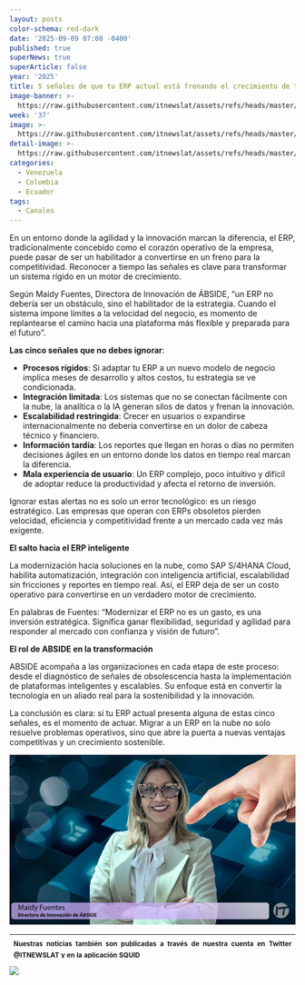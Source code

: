 ```yaml
---
layout: posts
color-schema: red-dark
date: '2025-09-09 07:08 -0400'
published: true
superNews: true
superArticle: false
year: '2025'
title: 5 señales de que tu ERP actual está frenando el crecimiento de tu negocio
image-banner: >-
  https://raw.githubusercontent.com/itnewslat/assets/refs/heads/master/img/1200x450/Maidy-Fuentes-l.jpg
week: '37'
image: >-
  https://raw.githubusercontent.com/itnewslat/assets/refs/heads/master/img/540x320/Maidy-Fuentes-p.jpg
detail-image: >-
  https://raw.githubusercontent.com/itnewslat/assets/refs/heads/master/img/1024x680/Maidy-Fuentes-g.jpg
categories:
  - Venezuela
  - Colombia
  - Ecuador
tags:
  - Canales
---
```

En un entorno donde la agilidad y la innovación marcan la diferencia, el ERP, tradicionalmente concebido como el corazón operativo de la empresa, puede pasar de ser un habilitador a convertirse en un freno para la competitividad. Reconocer a tiempo las señales es clave para transformar un sistema rígido en un motor de crecimiento.

Según Maidy Fuentes, Directora de Innovación de ÁBSIDE, “un ERP no debería ser un obstáculo, sino el habilitador de la estrategia. Cuando el sistema impone límites a la velocidad del negocio, es momento de replantearse el camino hacia una plataforma más flexible y preparada para el futuro”.

**Las cinco señales que no debes ignorar**:

- **Procesos rígidos**: Si adaptar tu ERP a un nuevo modelo de negocio implica meses de desarrollo y altos costos, tu estrategia se ve condicionada.
- **Integración limitada**: Los sistemas que no se conectan fácilmente con la nube, la analítica o la IA generan silos de datos y frenan la innovación.
- **Escalabilidad restringida**: Crecer en usuarios o expandirse internacionalmente no debería convertirse en un dolor de cabeza técnico y financiero.
- **Información tardía**: Los reportes que llegan en horas o días no permiten decisiones ágiles en un entorno donde los datos en tiempo real marcan la diferencia.
- **Mala experiencia de usuario**: Un ERP complejo, poco intuitivo y difícil de adoptar reduce la productividad y afecta el retorno de inversión.

Ignorar estas alertas no es solo un error tecnológico: es un riesgo estratégico. Las empresas que operan con ERPs obsoletos pierden velocidad, eficiencia y competitividad frente a un mercado cada vez más exigente.

**El salto hacia el ERP inteligente**

La modernización hacia soluciones en la nube, como SAP S/4HANA Cloud, habilita automatización, integración con inteligencia artificial, escalabilidad sin fricciones y reportes en tiempo real. Así, el ERP deja de ser un costo operativo para convertirse en un verdadero motor de crecimiento.

En palabras de Fuentes: “Modernizar el ERP no es un gasto, es una inversión estratégica. Significa ganar flexibilidad, seguridad y agilidad para responder al mercado con confianza y visión de futuro”.

**El rol de ABSIDE en la transformación**

ABSIDE acompaña a las organizaciones en cada etapa de este proceso: desde el diagnóstico de señales de obsolescencia hasta la implementación de plataformas inteligentes y escalables. Su enfoque está en convertir la tecnología en un aliado real para la sostenibilidad y la innovación.

La conclusión es clara: si tu ERP actual presenta alguna de estas cinco señales, es el momento de actuar. Migrar a un ERP en la nube no solo resuelve problemas operativos, sino que abre la puerta a nuevas ventajas competitivas y un crecimiento sostenible.

![](https://raw.githubusercontent.com/itnewslat/assets/refs/heads/master/img/540x320/Maidy-Fuentes-p.jpg)

<table style="height: 42px;" width="569">
<tbody>
<tr>
<td style="text-align: justify;"><sub><strong>Nuestras noticias también son publicadas a través de nuestra cuenta en Twitter <a href="https://twitter.com/itnewslat?lang=es">@ITNEWSLAT</a> y en la aplicación <a href="https://squidapp.co/en/">SQUID</a></strong></sub></td>
</tr>
</tbody>
</table>

<img src="https://tracker.metricool.com/c3po.jpg?hash=56f88a41e39ab42c063cc51676587a04"/>